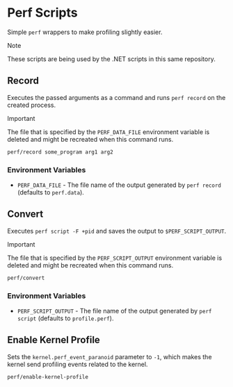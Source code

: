 
# Perf Scripts

Simple `perf` wrappers to make profiling slightly easier.

> [!NOTE]
> These scripts are being used by the .NET scripts in this same repository.

## Record

Executes the passed arguments as a command and runs `perf record` on the created process.

> [!IMPORTANT]
> The file that is specified by the `PERF_DATA_FILE` environment variable is deleted and might be recreated when this command runs.

```sh
perf/record some_program arg1 arg2
```

### Environment Variables

- `PERF_DATA_FILE` - The file name of the output generated by `perf record` (defaults to `perf.data`).

## Convert

Executes `perf script -F +pid` and saves the output to `$PERF_SCRIPT_OUTPUT`.

> [!IMPORTANT]
> The file that is specified by the `PERF_SCRIPT_OUTPUT` environment variable is deleted and might be recreated when this command runs.

```sh
perf/convert 
```

### Environment Variables

- `PERF_SCRIPT_OUTPUT` - The file name of the output generated by `perf script` (defaults to `profile.perf`).

## Enable Kernel Profile

Sets the `kernel.perf_event_paranoid` parameter to `-1`, which makes the kernel send profiling events related to the kernel.

```sh
perf/enable-kernel-profile
```
